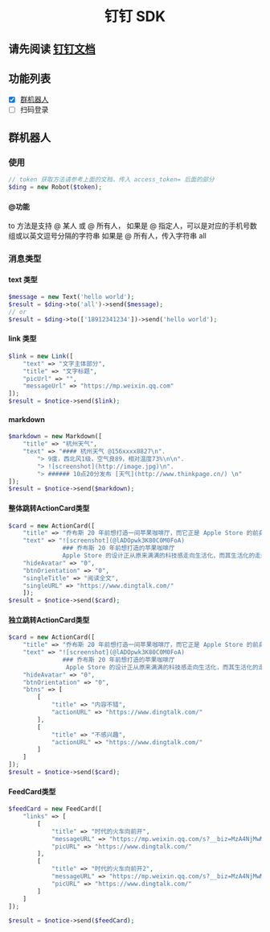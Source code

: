 
<div data-type="alignment" data-value="center" style="text-align:center">
  <h1 id="ug5gkf" data-type="h">
    <a class="anchor" id="钉钉-sdk" href="#ug5gkf"></a>钉钉 SDK</h1>
</div>

<div data-type="alignment" data-value="center" style="text-align:center">
  <div data-type="p"></div>
</div>

## 请先阅读 [钉钉文档](https://open-doc.dingtalk.com/microapp/serverapi2)
## 功能列表
* [x] [群机器人](#s2gvle)
* [ ] 扫码登录

## 群机器人
### 使用

```php
// token 获取方法请参考上面的文档，传入 access_token= 后面的部分
$ding = new Robot($token);
```

#### @功能

to 方法是支持 @ 某人 或 @ 所有人，
如果是 @ 指定人，可以是对应的手机号数组或以英文逗号分隔的字符串
如果是 @ 所有人，传入字符串 all

### 消息类型

#### text 类型

```php
$message = new Text('hello world');
$result = $ding->to('all')->send($message);
// or
$result = $ding->to(['18912341234'])->send('hello world');
```

#### link 类型

```php
$link = new Link([
    "text" => "文字主体部分",
    "title" => "文字标题",
    "picUrl" => "",
    "messageUrl" => "https://mp.weixin.qq.com"
]);
$result = $notice->send($link);
```

#### markdown

```php
$markdown = new Markdown([
    "title" => "杭州天气",
    "text" => "#### 杭州天气 @156xxxx8827\n".
        "> 9度，西北风1级，空气良89，相对温度73%\n\n".
        "> ![screenshot](http://image.jpg)\n".
        "> ###### 10点20分发布 [天气](http://www.thinkpage.cn/) \n"
]);
$result = $notice->send($markdown);
```

#### 整体跳转ActionCard类型

```php
$card = new ActionCard([
    "title" => "乔布斯 20 年前想打造一间苹果咖啡厅，而它正是 Apple Store 的前身",
    "text" => "![screenshot](@lADOpwk3K80C0M0FoA)
               ### 乔布斯 20 年前想打造的苹果咖啡厅
               Apple Store 的设计正从原来满满的科技感走向生活化，而其生活化的走向其实可以追溯到 20 年前苹果一个建立咖啡馆的计划",
    "hideAvatar" => "0",
    "btnOrientation" => "0",
    "singleTitle" => "阅读全文",
    "singleURL" => "https://www.dingtalk.com/"
    ]);
$result = $notice->send($card);
```

#### 独立跳转ActionCard类型

```php
$card = new ActionCard([
    "title" => "乔布斯 20 年前想打造一间苹果咖啡厅，而它正是 Apple Store 的前身",
    "text" => "![screenshot](@lADOpwk3K80C0M0FoA) 
               ### 乔布斯 20 年前想打造的苹果咖啡厅 
                Apple Store 的设计正从原来满满的科技感走向生活化，而其生活化的走向其实可以追溯到 20 年前苹果一个建立咖啡馆的计划",
    "hideAvatar" => "0",
    "btnOrientation" => "0",
    "btns" => [
        [
            "title" => "内容不错",
            "actionURL" => "https://www.dingtalk.com/"
        ],
        [
            "title" => "不感兴趣",
            "actionURL" => "https://www.dingtalk.com/"
        ]
    ]
]);
$result = $notice->send($card);
```

#### FeedCard类型

```php
$feedCard = new FeedCard([
    "links" => [
        [
            "title" => "时代的火车向前开",
            "messageURL" => "https://mp.weixin.qq.com/s?__biz=MzA4NjMwMTA2Ng==&mid=2650316842&idx=1&sn=60da3ea2b29f1dcc43a7c8e4a7c97a16&scene=2&srcid=09189AnRJEdIiWVaKltFzNTw&from=timeline&isappinstalled=0&key=&ascene=2&uin=&devicetype=android-23&version=26031933&nettype=WIFI",
            "picURL" => "https://www.dingtalk.com/"
        ],
        [
            "title" => "时代的火车向前开2",
            "messageURL" => "https://mp.weixin.qq.com/s?__biz=MzA4NjMwMTA2Ng==&mid=2650316842&idx=1&sn=60da3ea2b29f1dcc43a7c8e4a7c97a16&scene=2&srcid=09189AnRJEdIiWVaKltFzNTw&from=timeline&isappinstalled=0&key=&ascene=2&uin=&devicetype=android-23&version=26031933&nettype=WIFI",
            "picURL" => "https://www.dingtalk.com/"
        ]
    ]
]);

$result = $notice->send($feedCard);
```